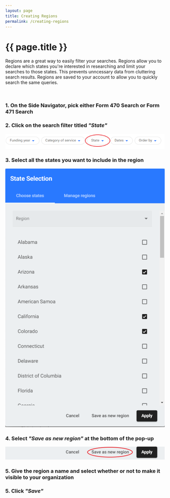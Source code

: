 ```yaml
---
layout: page
title: Creating Regions
permalink: /creating-regions
---
```


# {{ page.title }}
Regions are a great way to easily filter your searches. Regions allow you to declare which states you're interested in researching and limit your searches to those states. This prevents unncessary data from cluttering search results. Regions are saved to your account to allow you to quickly search the same queries.

<br>

### 1. On the Side Navigator, pick either Form 470 Search or Form 471 Search
### 2. Click on the search filter titled *"State"*
![Regions Example](./assets/images/regions/StateOutline.png)
### 3. Select all the states you want to include in the region
![Regions Chat Example](./assets/images/regions/StatesSelected.png)
### 4. Select *"Save as new region"* at the bottom of the pop-up
![Regions Chat Example](./assets/images/regions/SaveNewRegion.png)
### 5. Give the region a name and select whether or not to make it visible to your organization
### 5. Click *"Save"*
